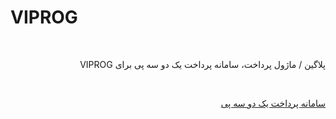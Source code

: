 # VIPROG
<br>
<p dir="rtl">
پلاگین / ماژول پرداخت، سامانه پرداخت یک دو سه پی برای VIPROG
</p>
<br>
<p dir="rtl">
<a href="https://123pay.ir">سامانه پرداخت یک دو سه پی</a>
</p>
